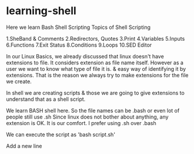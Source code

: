 # learning-shell

Here we learn Bash Shell Scripting
Topics of Shell Scripting

1.SheBand & Comments
2.Redirectors, Quotes
3.Print
4.Variables
5.Inputs
6.Functions
7.Exit Status
8.Conditions
9.Loops
10.SED Editor

In our Linux Basics, we already discussed that linux doesn't have extensions to file. It considers extension as file name itself. However as a user we want to know what type of file it is. & easy way of identifying it by extensions. That is the reason we always try to make extensions for the file we create.

In shell we are creating scripts & those we are going to give extensions to understand that as a shell script.

We learn BASH shell here. So the file names can be .bash or even lot of people still use .sh Since linux does not bother about anything, any extension is OK. It is our comfort. I prefer using .sh over .bash

We can execute the script as 'bash script.sh'

Add a new line